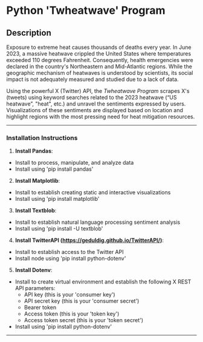 # Python 'Twheatwave' Program 

## **Description**

Exposure to extreme heat causes thousands of deaths every year. In June 2023, a massive heatwave crippled the United States where temperatures exceeded 110 degrees Fahrenheit. Consequently, health emergencies were declared in the country's Northeastern and Mid-Atlantic regions. While the geographic mechanism of heatwaves is understood by scientists, its social impact is not adequately measured and studied due to a lack of data. 

Using the powerful X (Twitter) API, the *Twheatwave Program* scrapes X's (tweets) using keyword searches related to the 2023 heatwave (“US heatwave”, "heat", etc.) and unravel the sentiments expressed by users. Visualizations of these sentiments are displayed based on location and highlight regions with the most pressing need for heat mitigation resources. 

---

### **Installation Instructions**

1. **Install Pandas**:
  - Install to process, manipulate, and analyze data
  - Install using 'pip install pandas'

2. **Install Matplotlib**:
  - Install to establish creating static and interactive visualizations
  - Install using 'pip install matplotlib'

3. **Install Textblob**:
  - Install to establish natural language processing sentiment analysis
  - Install using 'pip install -U textblob'

4. **Install TwitterAPI (https://geduldig.github.io/TwitterAPI/)**:
  - Install to establish access to the Twitter API 
  - Install node using 'pip install python-dotenv'

5. **Install Dotenv**:
  - Install to create virtual environment and establish the following X REST API parameters:
    - API key (this is your 'consumer key')
    - API secret key (this is your 'consumer secret')
    - Bearer token
    - Access token (this is your 'token key')
    - Access token secret (this is your 'token secret')
  - Install using 'pip install python-dotenv'

---


